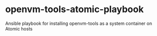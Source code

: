 # openvm-tools-atomic-playbook
Ansible playbook for installing openvm-tools as a system container on Atomic hosts
